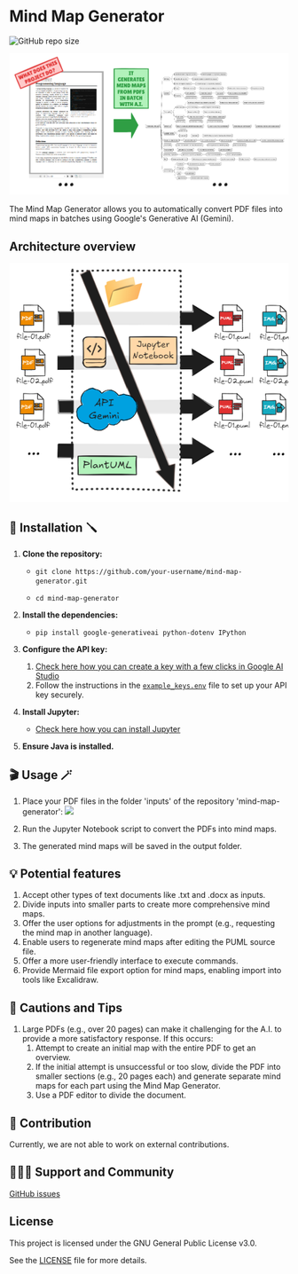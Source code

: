 # Mind Map Generator

![GitHub repo size](https://img.shields.io/github/repo-size/diego-o-leite/assets?style=for-the-badge)

<img src="img/cover_image.png" alt="What does this project do?">


The Mind Map Generator allows you to automatically convert PDF files into mind maps in batches using Google's Generative AI (Gemini).

## Architecture overview

<img src="img/architecture overview.png" alt="Exemplo imagem">

## 🔧 Installation 🪛

1. **Clone the repository:**
   
   - `git clone https://github.com/your-username/mind-map-generator.git`

   - `cd mind-map-generator`

1. **Install the dependencies:**
   
   - `pip install google-generativeai python-dotenv IPython`

1. **Configure the API key:**
   1. [Check here how you can create a key with a few clicks in Google AI Studio](https://ai.google.dev/gemini-api/docs/api-key#windows)
   1. Follow the instructions in the [`example_keys.env`](example_keys.env) file to set up your API key securely.

1. **Install Jupyter:**
    - [Check here how you can install Jupyter](https://jupyter.org/install)

1. **Ensure Java is installed.**

## 🎬 Usage 🪄

1. Place your PDF files in the folder 'inputs' of the repository 'mind-map-generator':
![](https://raw.githubusercontent.com/diego-o-leite/assets/main/mind-map-generator/gifs/placing_pdfs_in_folder_inputs.gif)
1. Run the Jupyter Notebook script to convert the PDFs into mind maps.

1. The generated mind maps will be saved in the output folder.

## 💡 Potential features

1. Accept other types of text documents like .txt and .docx as inputs.
1. Divide inputs into smaller parts to create more comprehensive mind maps.
1. Offer the user options for adjustments in the prompt (e.g., requesting the mind map in another language).
1. Enable users to regenerate mind maps after editing the PUML source file.
1. Offer a more user-friendly interface to execute  commands.
1. Provide Mermaid file export option for mind maps, enabling import into tools like Excalidraw.

## 🚧 Cautions and Tips

1. Large PDFs (e.g., over 20 pages) can make it challenging for the A.I. to provide a more satisfactory response. If this occurs:
   1. Attempt to create an initial map with the entire PDF to get an overview.
   1. If the initial attempt is unsuccessful or too slow, divide the PDF into smaller sections (e.g., 20 pages each) and generate separate mind maps for each part using the Mind Map Generator.
   1. Use a PDF editor to divide the document.


## 🤝 Contribution 

Currently, we are not able to work on external contributions.

## 🧑‍🤝‍🧑 Support and Community

[GitHub issues](https://github.com/diego-o-leite/assets/issues/)

## License

This project is licensed under the GNU General Public License v3.0.

See the [LICENSE](LICENSE) file for more details.